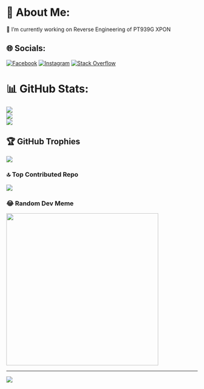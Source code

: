# 💫 About Me:
🔭 I’m currently working on Reverse Engineering of PT939G XPON


## 🌐 Socials:
[![Facebook](https://img.shields.io/badge/Facebook-%231877F2.svg?logo=Facebook&logoColor=white)](https://facebook.com/cruizallen) [![Instagram](https://img.shields.io/badge/Instagram-%23E4405F.svg?logo=Instagram&logoColor=white)](https://instagram.com/cruizallen) [![Stack Overflow](https://img.shields.io/badge/-Stackoverflow-FE7A16?logo=stack-overflow&logoColor=white)](https://stackoverflow.com/users/15500028) 

# 📊 GitHub Stats:
![](https://github-readme-stats.vercel.app/api?username=AlienWolfX&theme=dark&hide_border=false&include_all_commits=true&count_private=true)<br/>
![](https://github-readme-streak-stats.herokuapp.com/?user=AlienWolfX&theme=dark&hide_border=false)<br/>
![](https://github-readme-stats.vercel.app/api/top-langs/?username=AlienWolfX&theme=dark&hide_border=false&include_all_commits=true&count_private=true&layout=compact)

## 🏆 GitHub Trophies
![](https://github-profile-trophy.vercel.app/?username=AlienWolfX&theme=radical&no-frame=false&no-bg=true&margin-w=4)

### 🔝 Top Contributed Repo
![](https://github-contributor-stats.vercel.app/api?username=AlienWolfX&limit=5&theme=dark&combine_all_yearly_contributions=true)

### 😂 Random Dev Meme
<img src='https://randommeme-five.vercel.app/' style="height: 400px;"/>

---
[![](https://visitcount.itsvg.in/api?id=AlienWolfX&icon=0&color=0)](https://visitcount.itsvg.in)

<!-- Proudly created with GPRM ( https://gprm.itsvg.in ) -->
